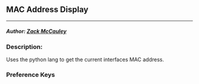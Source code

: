 ## MAC Address Display
---
##### Author: [Zack McCauley](https://www.github.com/wardsparadox)

### Description:
Uses the python lang to get the current interfaces MAC address.

### Preference Keys
